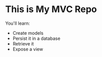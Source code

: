 # This is My MVC Repo

You'll learn:

* Create models
* Persist it in a database
* Retrieve it
* Expose a view
